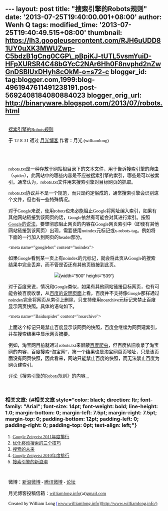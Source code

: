 --- layout: post title: "搜索引擎的Robots规则" date:
'2013-07-25T19:40:00.001+08:00' author: Wenh Q tags: modified\_time:
'2013-07-25T19:40:49.515+08:00' thumbnail:
https://lh3.googleusercontent.com/RJH6uUDD81UY0uXK3MWUZwp-C5bdzB1gCng0CGP\_pBpiKJ-tUTL5vsmYuiD-HFpXURSR4C48bGYcC2NAr6Hh0F8nvphd2nZwGnDSBlUxDHyh8cOkM-o=s72-c
blogger\_id:
tag:blogger.com,1999:blog-4961947611491238191.post-5692408184080884023
blogger\_orig\_url: http://binaryware.blogspot.com/2013/07/robots.html
---

<div
style="color: black; direction: ltr; font-family: &quot;Arial&quot;; font-size: 11pt; margin-bottom: 0; margin-left: 7.5pt; margin-right: 7.5pt; margin-top: 0; padding: 0;">

<span
style="color: #0000ee; font-family: &quot;Verdana&quot;; text-decoration: underline;">[\
搜索引擎的Robots规则](http://www.williamlong.info/archives/3206.html)</span>

</div>

<div
style="color: black; direction: ltr; font-family: &quot;Arial&quot;; font-size: 11pt; margin-bottom: 0; margin-left: 7.5pt; margin-right: 7.5pt; margin-top: 0; padding-bottom: 8pt; padding-left: 0; padding-right: 0; padding-top: 0;">

<span style="font-family: &quot;Verdana&quot;;">于 12-8-31 通过
</span><span
style="color: #0000ee; font-family: &quot;Verdana&quot;; text-decoration: underline;">[月光博客](http://www.williamlong.info/)</span><span
style="font-family: &quot;Verdana&quot;;"> 作者：月光
(williamlong)</span>

</div>

<div
style="color: black; direction: ltr; font-family: &quot;Arial&quot;; font-size: 11pt; height: 11pt; margin-bottom: 0; margin-left: 7.5pt; margin-right: 7.5pt; margin-top: 0; padding: 0;">

<span style="font-family: &quot;Verdana&quot;;"></span>

</div>

<div
style="color: black; direction: ltr; font-family: &quot;Arial&quot;; font-size: 11pt; margin-bottom: 0; margin-left: 7.5pt; margin-right: 7.5pt; margin-top: 0; padding: 0;">

<span
style="font-family: &quot;Verdana&quot;;">robots.txt是一种存放于网站根目录下的文本文件，用于告诉搜索引擎的爬虫（spider），此网站中的哪些内容是不应被搜索引擎的索引，哪些是可以被索引。通常认为，robots.txt文件用来搜索引擎对目标网页的抓取。</span>

</div>

<div
style="color: black; direction: ltr; font-family: &quot;Arial&quot;; font-size: 11pt; margin-bottom: 0; margin-left: 7.5pt; margin-right: 7.5pt; margin-top: 0; padding: 0;">

<span
style="font-family: &quot;Verdana&quot;;">robots.txt协议并不是一个规范，而只是约定俗成的，通常搜索引擎会识别这个文件，但也有一些特殊情况。</span>

</div>

<div
style="color: black; direction: ltr; font-family: &quot;Arial&quot;; font-size: 11pt; margin-bottom: 0; margin-left: 7.5pt; margin-right: 7.5pt; margin-top: 0; padding: 0;">

<span
style="font-family: &quot;Verdana&quot;;">对于Google来说，使用robots也未必能阻止Google将网址编入索引，如果有其他网站链接到该网页的话，Google依然有可能会对其进行索引。按照</span><span
style="color: #0000ee; font-family: &quot;Verdana&quot;; text-decoration: underline;">[Google的说法](http://support.google.com/webmasters/bin/answer.py?hl=zh-Hans&answer=156449&topic=1724262&ctx=topic)</span><span
style="font-family: &quot;Verdana&quot;;">，要想彻底阻止网页的内容在Google网页索引中（即使有其他网站链接到该网页）出现，需要使用noindex元标记或x-robots-tag。例如将下面的一行加入到网页的header部分。</span>

</div>

<div
style="color: black; direction: ltr; font-family: &quot;Arial&quot;; font-size: 11pt; margin-bottom: 0; margin-left: 7.5pt; margin-right: 7.5pt; margin-top: 0; padding: 0;">

<span style="font-family: &quot;Verdana&quot;;">&lt;meta
name="googlebot" content="noindex"&gt;</span>

</div>

<div
style="color: black; direction: ltr; font-family: &quot;Arial&quot;; font-size: 11pt; margin-bottom: 0; margin-left: 7.5pt; margin-right: 7.5pt; margin-top: 0; padding: 0;">

<span
style="font-family: &quot;Verdana&quot;;">如果Google看到某一页上有noindex的元标记，就会将此页从Google的搜索结果中完全丢弃，而不管是否还有其他页链接到此页。</span>

</div>

<div
style="color: black; direction: ltr; font-family: &quot;Arial&quot;; font-size: 11pt; margin-bottom: 0; margin-left: 7.5pt; margin-right: 7.5pt; margin-top: 0; padding: 0; text-align: center;">

![](https://lh3.googleusercontent.com/RJH6uUDD81UY0uXK3MWUZwp-C5bdzB1gCng0CGP_pBpiKJ-tUTL5vsmYuiD-HFpXURSR4C48bGYcC2NAr6Hh0F8nvphd2nZwGnDSBlUxDHyh8cOkM-o){width="500"
height="539"}

</div>

<div
style="color: black; direction: ltr; font-family: &quot;Arial&quot;; font-size: 11pt; margin-bottom: 0; margin-left: 7.5pt; margin-right: 7.5pt; margin-top: 0; padding: 0;">

<span
style="font-family: &quot;Verdana&quot;;">对于百度来说，情况和Google类似，如果有其他网站链接目标网页，也有可能会被百度收录，从</span><span
style="color: #0000ee; font-family: &quot;Verdana&quot;; text-decoration: underline;">[百度的说明页面](http://www.baidu.com/search/robots.html)</span><span
style="font-family: &quot;Verdana&quot;;">上看，百度并不支持像Google那样通过noindex完全将网页从索引上删除，只支持使用noarchive元标记来禁止百度显示网页快照。具体的语句如下。</span>

</div>

<div
style="color: black; direction: ltr; font-family: &quot;Arial&quot;; font-size: 11pt; margin-bottom: 0; margin-left: 7.5pt; margin-right: 7.5pt; margin-top: 0; padding: 0;">

<span style="font-family: &quot;Verdana&quot;;">&lt;meta
name="Baiduspider" content="noarchive"&gt;</span>

</div>

<div
style="color: black; direction: ltr; font-family: &quot;Arial&quot;; font-size: 11pt; margin-bottom: 0; margin-left: 7.5pt; margin-right: 7.5pt; margin-top: 0; padding: 0;">

<span
style="font-family: &quot;Verdana&quot;;">上面这个标记只是禁止百度显示该网页的快照，百度会继续为网页建索引，并在搜索结果中显示网页摘要。</span>

</div>

<div
style="color: black; direction: ltr; font-family: &quot;Arial&quot;; font-size: 11pt; margin-bottom: 0; margin-left: 7.5pt; margin-right: 7.5pt; margin-top: 0; padding: 0;">

<span
style="font-family: &quot;Verdana&quot;;">例如，淘宝网目前就通过robots.txt来屏蔽</span><span
style="color: #0000ee; font-family: &quot;Verdana&quot;; text-decoration: underline;">[百度爬虫](http://www.williamlong.info/archives/1754.html)</span><span
style="font-family: &quot;Verdana&quot;;">，但百度依旧收录了淘宝网的内容，百度搜索“淘宝网”，第一个结果也是淘宝网首页地址，只是该页面没有网页快照，因此看来，网站只能禁止百度的快照，而无法禁止百度为网页建索引。</span>

</div>

<div
style="color: black; direction: ltr; font-family: &quot;Arial&quot;; font-size: 11pt; margin-bottom: 0; margin-left: 7.5pt; margin-right: 7.5pt; margin-top: 0; padding-bottom: 12pt; padding-left: 0; padding-right: 0; padding-top: 0;">

<span
style="color: #0000ee; font-family: &quot;Verdana&quot;; text-decoration: underline;">[评论《搜索引擎的Robots规则》的内容...](http://www.williamlong.info/archives/3206.html)</span>

</div>

### <span style="font-family: &quot;Verdana&quot;;">相关文章:</span> {#相关文章 style="color: black; direction: ltr; font-family: "Arial"; font-size: 14pt; font-weight: bold; line-height: 1.0; margin-bottom: 0; margin-left: 7.5pt; margin-right: 7.5pt; margin-top: 0; padding-bottom: 12pt; padding-left: 0; padding-right: 0; padding-top: 0pt; text-align: left;"}

1.  <span
    style="color: #0000ee; font-family: &quot;Verdana&quot;; text-decoration: underline;">[Google
    Zeitgeist
    2011年度排行](http://www.williamlong.info/archives/2928.html)</span>
2.  <span
    style="color: #0000ee; font-family: &quot;Verdana&quot;; text-decoration: underline;">[优化移动搜索的三个技巧](http://www.williamlong.info/archives/2719.html)</span>
3.  <span
    style="color: #0000ee; font-family: &quot;Verdana&quot;; text-decoration: underline;">[搜索的未来](http://www.williamlong.info/archives/2609.html)</span>
4.  <span
    style="color: #0000ee; font-family: &quot;Verdana&quot;; text-decoration: underline;">[Google
    Zeitgeist
    2010年度排行](http://www.williamlong.info/archives/2446.html)</span>
5.  <span
    style="color: #0000ee; font-family: &quot;Verdana&quot;; text-decoration: underline;">[搜索引擎的新浪潮](http://www.williamlong.info/archives/2348.html)</span>

<div
style="color: black; direction: ltr; font-family: &quot;Arial&quot;; font-size: 11pt; height: 11pt; margin-bottom: 0; margin-left: 7.5pt; margin-right: 7.5pt; margin-top: 0; padding: 0;">

<span
style="color: #0000ee; font-family: &quot;Verdana&quot;; text-decoration: underline;">[](http://www.williamlong.info/archives/2348.html)</span>

</div>

<div
style="color: black; direction: ltr; font-family: &quot;Arial&quot;; font-size: 11pt; margin-bottom: 0; margin-left: 7.5pt; margin-right: 7.5pt; margin-top: 0; padding: 0;">

<span style="font-family: &quot;Verdana&quot;;">微博：</span><span
style="color: #0000ee; font-family: &quot;Verdana&quot;; text-decoration: underline;">[新浪微博](http://weibo.com/williamlong)</span><span
style="font-family: &quot;Verdana&quot;;"> - </span><span
style="color: #0000ee; font-family: &quot;Verdana&quot;; text-decoration: underline;">[腾讯微博](http://t.qq.com/williamlong)</span><span
style="font-family: &quot;Verdana&quot;;"> - </span><span
style="color: #0000ee; font-family: &quot;Verdana&quot;; text-decoration: underline;">[论坛](http://www.moon-bbs.com/)</span>

</div>

<div
style="color: black; direction: ltr; font-family: &quot;Arial&quot;; font-size: 11pt; margin-bottom: 0; margin-left: 7.5pt; margin-right: 7.5pt; margin-top: 0; padding: 0;">

<span
style="font-family: &quot;Verdana&quot;;">月光博客投稿信箱：</span><span
style="color: #0000ee; font-family: &quot;Verdana&quot;; text-decoration: underline;">[williamlong.info](http://williamlong.info/)</span><span
style="font-family: &quot;Verdana&quot;;">(at)</span><span
style="color: #0000ee; font-family: &quot;Verdana&quot;; text-decoration: underline;">[gmail.com](http://gmail.com/)</span>

</div>

<div
style="color: black; direction: ltr; font-family: &quot;Arial&quot;; font-size: 11pt; margin-bottom: 0; margin-left: 7.5pt; margin-right: 7.5pt; margin-top: 0; padding: 0;">

<span style="font-family: &quot;Verdana&quot;;">Created by William Long
</span><span
style="color: #0000ee; font-family: &quot;Verdana&quot;; text-decoration: underline;">[www.williamlong.info](http://www.williamlong.info/)</span>

</div>
